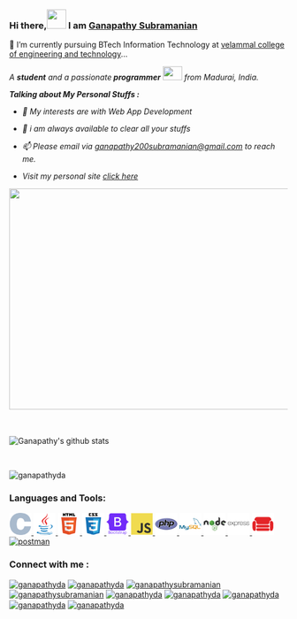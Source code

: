 ### Hi there,<img src="https://raw.githubusercontent.com/TheDudeThatCode/TheDudeThatCode/master/Assets/Hi.gif" width=35 height=35>  I am [Ganapathy Subramanian](https://www.linkedin.com/in/ganapathy-subramanian-897325194/)


<!--
**ganapathyda/ganapathyda** is a ✨ _special_ ✨ repository because its `README.md` (this file) appears on your GitHub profile.

Here are some ideas to get you started:

- 🌱 I’m currently learning ...
- 👯 I’m looking to collaborate on ...
- 🤔 I’m looking for help with ...
- 💬 Ask me about ...
- 📫 How to reach me: ...
- 😄 Pronouns: ...
- ⚡ Fun fact: ...
-->



🔭 I’m currently pursuing BTech Information Technology at [velammal college of engineering and technology](https://vcet.ac.in/)...

<p>
  <em>
    A <b>student</b> and a passionate<b> programmer</b> <img src="https://raw.githubusercontent.com/TheDudeThatCode/TheDudeThatCode/master/Assets/Developer.gif" width=35 height=25> from Madurai, India.
  </em>
 </p>

  <p>  
<em>
  
  

  **Talking about My Personal Stuffs :**


- 🤔 My interests are with Web App Development 
- 💬 i am always available  to clear all your stuffs 
- 📫 Please email via ganapathy200subramanian@gmail.com to reach me.
- Visit my personal site [click here](https://ganapathyda.github.io/Personal-Site/)

   
  </em>

<img  align="center" width="700px" height="400px" src="https://user-images.githubusercontent.com/60843507/103167013-8f5f4800-484d-11eb-80be-f7b3d95c52c1.gif" />


<br/>
<br/>
<br/>

![Ganapathy's github stats](https://github-readme-stats.vercel.app/api?username=ganapathyda&show_icons=true&theme=radial)

<br/>

<p align="left"> <img src="https://komarev.com/ghpvc/?username=ganapathyda&label=Profile%20views&color=0e75b6&style=flat" alt="ganapathyda" /> </p>

<h3 align="left">Languages and Tools:</h3>
<p align="left">
  <!--c-->
  <a href="https://www.cprogramming.com/" target="_blank"> <img src="https://raw.githubusercontent.com/devicons/devicon/master/icons/c/c-original.svg" alt="c" width="40" height="40"/> </a> 
   <!--java-->
  <a href="https://www.java.com" target="_blank"> <img src="https://raw.githubusercontent.com/devicons/devicon/master/icons/java/java-original.svg" alt="java" width="40" height="40"/> </a> 
  <!--html5-->
  <a href="https://www.w3.org/html/" target="_blank"> <img src="https://raw.githubusercontent.com/devicons/devicon/master/icons/html5/html5-original-wordmark.svg" alt="html5" width="40" height="40"/> </a> 
    <!--css3-->
  <a href="https://www.w3schools.com/css/" target="_blank"> <img src="https://raw.githubusercontent.com/devicons/devicon/master/icons/css3/css3-original-wordmark.svg" alt="css3" width="40" height="40"/> </a>
  <!--Bootstrap-->
  <a href="https://getbootstrap.com" target="_blank"> <img src="https://raw.githubusercontent.com/devicons/devicon/master/icons/bootstrap/bootstrap-plain-wordmark.svg" alt="bootstrap" width="40" height="40"/> </a> 
  <!--javascript-->
  <a href="https://developer.mozilla.org/en-US/docs/Web/JavaScript" target="_blank"> <img src="https://raw.githubusercontent.com/devicons/devicon/master/icons/javascript/javascript-original.svg" alt="javascript" width="40" height="40"/> </a>
  <!--php-->
  <a href="https://www.php.net" target="_blank"> <img src="https://raw.githubusercontent.com/devicons/devicon/master/icons/php/php-original.svg" alt="php" width="40" height="40"/> </a>
  <!--mysql-->
  <a href="https://www.mysql.com/" target="_blank"> <img src="https://raw.githubusercontent.com/devicons/devicon/master/icons/mysql/mysql-original-wordmark.svg" alt="mysql" width="40" height="40"/> </a>
  <!--nodejs-->
  <a href="https://nodejs.org" target="_blank"> <img src="https://raw.githubusercontent.com/devicons/devicon/master/icons/nodejs/nodejs-original-wordmark.svg" alt="nodejs" width="40" height="40"/> </a> 
  <!--express-->
  <a href="https://expressjs.com" target="_blank"> <img src="https://raw.githubusercontent.com/devicons/devicon/master/icons/express/express-original-wordmark.svg" alt="express" width="40" height="40"/> </a>
   <!--couchdb-->
  <a href="https://couchdb.apache.org/" target="_blank"> <img src="https://raw.githubusercontent.com/devicons/devicon/0d6c64dbbf311879f7d563bfc3ccf559f9ed111c/icons/couchdb/couchdb-original.svg" alt="couchdb" width="40" height="40"/> </a> 
  <!--postman-->
  <a href="https://postman.com" target="_blank"> <img src="https://www.vectorlogo.zone/logos/getpostman/getpostman-icon.svg" alt="postman" width="40" height="40"/> </a> </p>

 

<h3 align="left">Connect with me :</h3>
<p align="left">
<a href="https://codepen.io/ganapathyda" target="blank"><img align="center" src="https://cdn.jsdelivr.net/npm/simple-icons@3.0.1/icons/codepen.svg" alt="ganapathyda" height="30" width="40" /></a>
<a href="https://twitter.com/ganapathyda" target="blank"><img align="center" src="https://cdn.jsdelivr.net/npm/simple-icons@3.0.1/icons/twitter.svg" alt="ganapathyda" height="30" width="40" /></a>
<a href="https://linkedin.com/in/ganapathy-subramanian-897325194" target="blank"><img align="center" src="https://cdn.jsdelivr.net/npm/simple-icons@3.0.1/icons/linkedin.svg" alt="ganapathysubramanian" height="30" width="40" /></a>
<a href="https://fb.com/ganapathysubramanian.ganapathysubramanian.336" target="blank"><img align="center" src="https://cdn.jsdelivr.net/npm/simple-icons@3.0.1/icons/facebook.svg" alt="ganapathysubramanian" height="30" width="40" /></a>
<a href="https://instagram.com/ganapathyda" target="blank"><img align="center" src="https://cdn.jsdelivr.net/npm/simple-icons@3.0.1/icons/instagram.svg" alt="ganapathyda" height="30" width="40" /></a>
<a href="https://www.hackerrank.com/ganapathyda" target="blank"><img align="center" src="https://cdn.jsdelivr.net/npm/simple-icons@3.0.1/icons/hackerrank.svg" alt="ganapathyda" height="30" width="40" /></a>
  <a href="https://dribbble.com/ganapathyda" target="blank"><img align="center" src="https://cdn.jsdelivr.net/npm/simple-icons@3.0.1/icons/dribbble.svg" alt="ganapathyda" height="30" width="40" /></a>
<a href="https://www.leetcode.com/ganapathyda" target="blank"><img align="center" src="https://cdn.jsdelivr.net/npm/simple-icons@3.0.1/icons/leetcode.svg" alt="ganapathyda" height="30" width="40" /></a>
<a href="https://auth.geeksforgeeks.org/user/ganapathyda" target="blank"><img align="center" src="https://cdn.jsdelivr.net/npm/simple-icons@3.0.1/icons/geeksforgeeks.svg" alt="ganapathyda" height="30" width="40" /></a>
</p>
